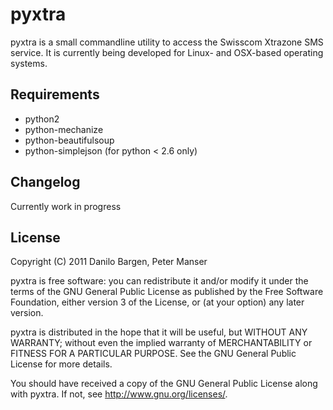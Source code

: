 pyxtra
======

pyxtra is a small commandline utility to access the Swisscom Xtrazone SMS service. It is currently being developed for Linux- and OSX-based operating systems.


Requirements
------------

- python2
- python-mechanize
- python-beautifulsoup
- python-simplejson (for python < 2.6 only)


Changelog
---------

Currently work in progress


License
-------

Copyright (C) 2011 Danilo Bargen, Peter Manser

pyxtra is free software: you can redistribute it and/or modify
it under the terms of the GNU General Public License as published by
the Free Software Foundation, either version 3 of the License, or
(at your option) any later version.

pyxtra is distributed in the hope that it will be useful,
but WITHOUT ANY WARRANTY; without even the implied warranty of
MERCHANTABILITY or FITNESS FOR A PARTICULAR PURPOSE. See the
GNU General Public License for more details.

You should have received a copy of the GNU General Public License
along with pyxtra. If not, see http://www.gnu.org/licenses/.
